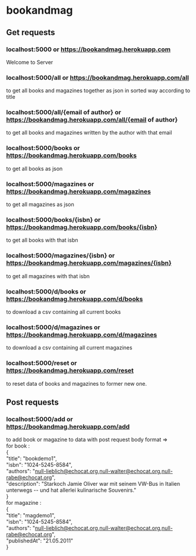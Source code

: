 # bookandmag

## Get requests

### localhost:5000 or https://bookandmag.herokuapp.com
 Welcome to Server

### localhost:5000/all or https://bookandmag.herokuapp.com/all
 to get all books and magazines together as json in sorted way according to title
 
### localhost:5000/all/{email of author} or https://bookandmag.herokuapp.com/all/{email of author}
 to get all books and magazines written by the author with that email
  
### localhost:5000/books or https://bookandmag.herokuapp.com/books
 to get all books as json
  
### localhost:5000/magazines or https://bookandmag.herokuapp.com/magazines
 to get all magazines as json

### localhost:5000/books/{isbn} or https://bookandmag.herokuapp.com/books/{isbn}
 to get all books with that isbn
 
### localhost:5000/magazines/{isbn} or https://bookandmag.herokuapp.com/magazines/{isbn}
 to get all magazines with that isbn

### localhost:5000/d/books or https://bookandmag.herokuapp.com/d/books
 to download a csv containing all current books
 
### localhost:5000/d/magazines or https://bookandmag.herokuapp.com/d/magazines
 to download a csv containing all current magazines

### localhost:5000/reset or https://bookandmag.herokuapp.com/reset
 to reset data of books and magazines to former new one.
 
## Post requests
 
### localhost:5000/add or https://bookandmag.herokuapp.com/add
 to add book or magazine to data with post request body format => <br />
 for book : <br />
    {<br />
    "title": "bookdemo1", <br />
    "isbn": "1024-5245-8584",<br />
    "authors": "null-lieblich@echocat.org,null-walter@echocat.org,null-rabe@echocat.org",<br />
    "description": "Starkoch Jamie Oliver war mit seinem VW-Bus in Italien unterwegs -- und hat allerlei kulinarische Souvenirs."<br />
    }<br />
  for magazine :<br />
    {<br />
    "title": "magdemo1",<br />
    "isbn": "1024-5245-8584",<br />
    "authors": "null-lieblich@echocat.org,null-walter@echocat.org,null-rabe@echocat.org",<br />
    "publishedAt": "21.05.2011"<br />
    }<br />
